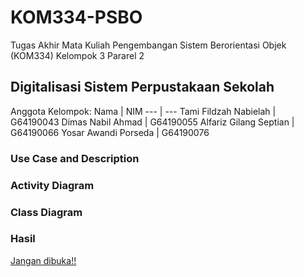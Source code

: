# KOM334-PSBO
Tugas Akhir Mata Kuliah Pengembangan Sistem Berorientasi Objek (KOM334) Kelompok 3 Pararel 2

## Digitalisasi Sistem Perpustakaan Sekolah

Anggota Kelompok:
Nama | NIM
--- | ---
Tami Fildzah Nabielah | G64190043
Dimas Nabil Ahmad | G64190055
Alfariz Gilang Septian | G64190066
Yosar Awandi Porseda | G64190076

### Use Case and Description
### Activity Diagram
### Class Diagram
### Hasil
[Jangan dibuka!!](https://library-sistem-kom334.herokuapp.com/docs)
